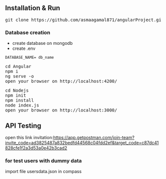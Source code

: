 ## Installation & Run
<pre>
git clone https://github.com/asmaagamal871/angularProject.git
</pre>

### Database creation
- create database on mongodb
- create .env


```
DATABASE_NAME= db_name
```

<pre>
cd Angular
npm i
ng serve -o
open your browser on http://localhost:4200/
</pre>

<pre>
cd Nodejs
npm init
npm install
node index.js
open your browser on http://localhost:3000/
</pre>

## API Testing 
 
 open this link invitation:https://app.getpostman.com/join-team?invite_code=ad3825487a832bedfd44568c04fdd2ef&target_code=c87dc41828cfe1f2a3d53a0e42b3cad2

 ### for test users with dummy data
  import file usersdata.json in compass
    
